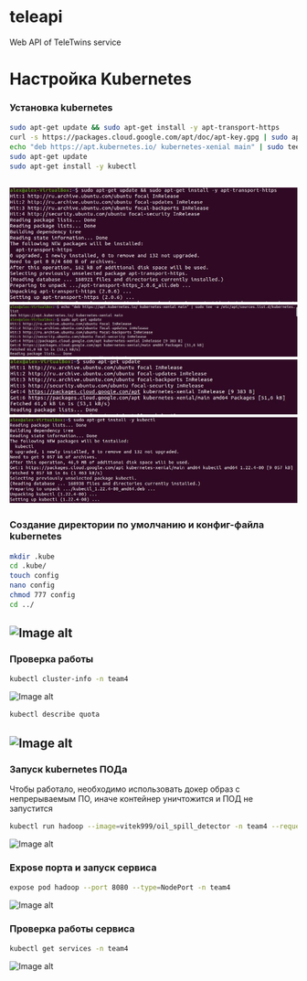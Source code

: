 # teleapi
Web API of TeleTwins service

# Настройка Kubernetes

### Установка kubernetes ###
```bash
sudo apt-get update && sudo apt-get install -y apt-transport-https
curl -s https://packages.cloud.google.com/apt/doc/apt-key.gpg | sudo apt-key add -
echo "deb https://apt.kubernetes.io/ kubernetes-xenial main" | sudo tee -a /etc/apt/sources.list.d/kubernetes.list
sudo apt-get update
sudo apt-get install -y kubectl
```
![Image alt](https://github.com/televizor-meta/teleapi/blob/main/1.jpg)
![Image alt](https://github.com/televizor-meta/teleapi/blob/main/2.jpg)
![Image alt](https://github.com/televizor-meta/teleapi/blob/main/3.jpg)
![Image alt](https://github.com/televizor-meta/teleapi/blob/main/4.jpg)
------------------

### Создание директории по умолчанию и конфиг-файла kubernetes ###
```bash
mkdir .kube
cd .kube/
touch config
nano config 
chmod 777 config
cd ../
```
![Image alt](https://github.com//televizor-meta/teleapi/5.jpg)
------------------

### Проверка работы ###
```bash
kubectl cluster-info -n team4
```
![Image alt](https://github.com//televizor-meta/teleapi/6.jpg)

```bash
kubectl describe quota
```
![Image alt](https://github.com//televizor-meta/teleapi/7.jpg)
------------------

### Запуск kubernetes ПОДа ###
Чтобы работало, необходимо использовать докер образ с непрерываемым ПО, иначе контейнер уничтожится и ПОД не запустится
```bash
kubectl run hadoop --image=vitek999/oil_spill_detector -n team4 --requests="cpu=2,memory=1G"
```
![Image alt](https://github.com//televizor-meta/teleapi/8.jpg)

### Expose порта и запуск сервиса ###
```bash
expose pod hadoop --port 8080 --type=NodePort -n team4
```
![Image alt](https://github.com//televizor-meta/teleapi/9.jpg)

### Проверка работы сервиса ###
```bash
kubectl get services -n team4
```
![Image alt](https://github.com//televizor-meta/teleapi/10.jpg)


